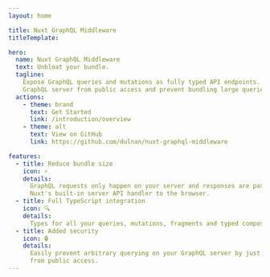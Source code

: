 ```yaml
---
layout: home

title: Nuxt GraphQL Middleware
titleTemplate:

hero:
  name: Nuxt GraphQL Middleware
  text: Unbloat your bundle.
  tagline:
    Expose GraphQL queries and mutations as fully typed API endpoints. Hide your
    GraphQL server from public access and prevent bundling large queries.
  actions:
    - theme: brand
      text: Get Started
      link: /introduction/overview
    - theme: alt
      text: View on GitHub
      link: https://github.com/dulnan/nuxt-graphql-middleware

features:
  - title: Reduce bundle size
    icon: ⚡
    details:
      GraphQL requests only happen on your server and responses are passed via
      Nuxt's built-in server API handler to the browser.
  - title: Full TypeScript integration
    icon: 🔍
    details:
      Types for all your queries, mutations, fragments and typed composables.
  - title: Added security
    icon: 🔒
    details:
      Easily prevent arbitrary querying on your GraphQL server by just hiding it
      from public access.
---
```

